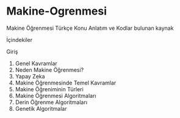  # Makine-Ogrenmesi
Makine Öğrenmesi Türkçe Konu Anlatım ve Kodlar bulunan kaynak

İçindekiler 
 
Giriş 
1. Genel Kavramlar 
2. Neden Makine Öğrenmesi? 
3. Yapay Zeka 
4. Makine Öğrenmesinde Temel Kavramlar
5. Makine Öğreniminin Türleri
6. Makine Öğrenmesi Algoritmaları 
7. Derin Öğrenme Algoritmaları 
8. Genetik Algoritmalar
